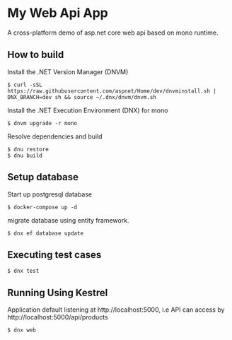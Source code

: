 # My Web Api App
A cross-platform demo of asp.net core web api based on mono runtime.

## How to build
Install the .NET Version Manager (DNVM)
``` shell
$ curl -sSL https://raw.githubusercontent.com/aspnet/Home/dev/dnvminstall.sh | DNX_BRANCH=dev sh && source ~/.dnx/dnvm/dnvm.sh
```
Install the .NET Execution Environment (DNX) for mono
``` shell
$ dnvm upgrade -r mono
```
Resolve dependencies and build
``` shell
$ dnu restore
$ dnu build
```
## Setup database
Start up postgresql database
``` shell
$ docker-compose up -d
```
migrate database using entity framework.
``` shell
$ dnx ef database update
```

## Executing test cases
``` shell
$ dnx test
```
## Running Using Kestrel
Application default listening at http://localhost:5000, i.e API can access by http://localhost:5000/api/products

``` shell
$ dnx web
```
